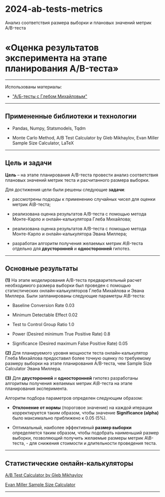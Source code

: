# 2024-ab-tests-metrics
Анализ соответствия размера выборки и плановых значений метрик A/B-теста

# **«Оценка результатов эксперимента на этапе планирования A/B-теста»**

---

Использованы материалы:

* ["А/Б-тесты с Глебом Михайловым"](https://stepik.org/194930 "Курс по А/Б-тестам на Stepik.org")

---

## **Примененные библиотеки и технологии**

* Pandas, Numpy, Statsmodels, Tqdm

* Monte Carlo Method, A/B Test Calculator by Gleb Mikhaylov, Evan Miller Sample Size Calculator, LaTeX

---

## **Цель и задачи**

**Цель** – на этапе планирования A/B-теста провести анализ соответствия плановых значений метрик теста и расчитанного размера выборки.

Для достижения цели были решены следующие **задачи**:

 * рассмотрены подходы к применению случайных чисел для оценки метрик A\B-теста;

 * реализована оценка результатов A/B-теста с помощью метода Монте-Карло и онлайн-калькулятора Глеба Михайлова;

 * реализована оценка результатов A/B-теста с помощью метода Монте-Карло и онлайн-калькулятора Эвана Миллера;

 * разработан алгоритм получения желаемых метрик A\B-теста отдельно для **двусторонней** и **односторонней** гипотез.

---

## **Основные результаты**

**(1)** На этапе моделирования A/B-теста предварительный расчет необходимого размера выборки был проведен с помощью статистических онлайн-калькуляторов Глеба Михайлова и Эвана Миллера. Были запланированы следующие параметры A\B-теста:

* Baseline Conversion Rate 0.03

* Minimum Detectable Effect 0.02

* Test to Control Group Ratio 1.0

* Power (Desired minimum True Positive Rate) 0.8

* Significance (Desired maximum False Positive Rate) 0.05

**(2)** Для планируемого уровня мощности теста онлайн-калькулятор Глеба Михайлова предоставил более точную оценку по требуемому размеру выборки на этапе планирования A/B-теста, чем Sample Size Calculator Эвана Миллера. 

**(3)** Для **двусторонней** и **односторонней** гипотез разработаны алгоритмы получения желаемых метрик A\B-теста на этапе планирования эксперимента.

Алгоритм подбора параметров определен следующим образом:

* **Отклонение от нормы** (пороговое значение) на каждой итерации корректируется таким образом, чтобы значение **Significance (alpha)** было максимально приближено к 0.05 (5%).

* Оптимальный, наиболее эффективный **размер выборки** определяется таким образом, чтобы подобрать наименьший размер выборки, позволяющий получить желаемые размеры метрик A\B-теста, - для снижения стоимости и длительности проведения теста.

---

## **Статистические онлайн-калькуляторы**

[A/B Test Calculator by Gleb Mikhaylov](https://glebmikha.github.io/ab-test-calculator-by-gleb-mikhaylov/ "Ссылка на онлайн-калькулятор Глеба Михайлова")

[Evan Miller Sample Size Calculator](https://www.evanmiller.org/ab-testing/sample-size.html "Ссылка на Sample Size Calculator Эвана Миллера")

---

